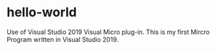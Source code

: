 # hello-world
Use of Visual Studio 2019 Visual Micro plug-in. 
This is my first Mircro Program written in Visual Studio 2019.
